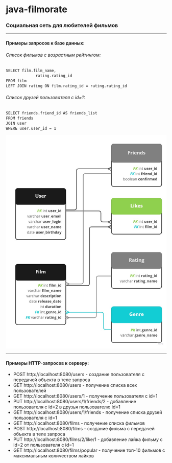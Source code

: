 # java-filmorate
### Социальная сеть для любителей фильмов

------------
#### Примеры запросов к базе данных:
###### Список фильмов с возрастным рейтингом:
    SELECT film.film_name,
                 rating.rating_id
    FROM film
    LEFT JOIN rating ON film.rating_id = rating.rating_id

###### Список друзей пользователя с id=1:
    SELECT friends.friend_id AS friends_list
    FROM friends
    JOIN user
    WHERE user.user_id = 1

[![Схема базы данных](https://github.com/AlekseySamoshin/java-filmorate/blob/main/Filmorate_database%20-%20Frame%201.jpg "Схема базы данных")](https://github.com/AlekseySamoshin/java-filmorate/blob/main/Filmorate_database%20-%20Frame%201.jpg "Схема базы данных")

------------

#### Примеры HTTP-запросов к серверу:
- POST http://localhost:8080/users - создание пользователя с передачей объекта в теле запроса
- GET http://localhost:8080/users - получение списка всех пользователей
- GET http://localhost:8080/users/1 - получение пользователя с id=1
- PUT http://localhost:8080/users/1/friends/2 - добавление пользователя с id=2 в друзья пользователю id=1
- GET http://localhost:8080/users/1/friends - получение списка друзей пользователя с id=1
- GET http://localhost:8080/films - получение списка фильмов
- POST http://localhost:8080/films - создание фильма с передачей объекта в теле запроса
- PUT http://localhost:8080/films/2/like/1 - добавление лайка фильму с id=2 от пользователя с id=1
- GET http://localhost:8080/films/popular - получение топ-10 фильмов с максимальным количеством лайков
